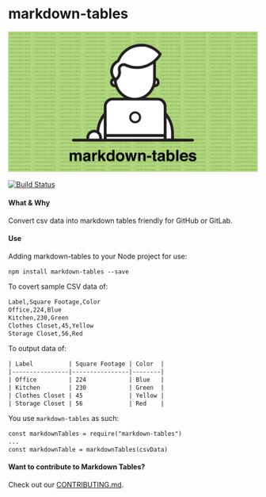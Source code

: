 # markdown-tables

![markdown-tables-logo](./media/markdown-tables-logo.png)

[![Build Status](https://travis-ci.org/matt-jarrett/markdown-tables.svg?branch=master)](https://travis-ci.org/matt-jarrett/markdown-tables)

#### What & Why

Convert csv data into markdown tables friendly for GitHub or GitLab.

#### Use
Adding markdown-tables to your Node project for use:
```
npm install markdown-tables --save
```

To covert sample CSV data of:
```
Label,Square Footage,Color
Office,224,Blue
Kitchen,230,Green
Clothes Closet,45,Yellow
Storage Closet,56,Red
```

To output data of:
```
| Label          | Square Footage | Color  |
|----------------|----------------|--------|
| Office         | 224            | Blue   |
| Kitchen        | 230            | Green  |
| Clothes Closet | 45             | Yellow |
| Storage Closet | 56             | Red    |
```

You use `markdown-tables` as such:
```
const markdownTables = require("markdown-tables")
...
const markdownTable = markdownTables(csvData)
```

#### Want to contribute to Markdown Tables?
Check out our [CONTRIBUTING.md](./CONTRIBUTING.md).
